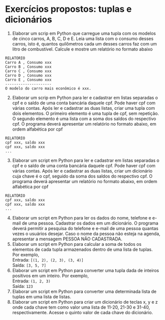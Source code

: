 # Exercícios propostos: tuplas e dicionários

1. Elaborar um scrip em Python que carregue uma tupla com os modelos de cinco carros, A, B, C, D e E.
Leia uma lista com o consumo desses carros, isto é, quantos quilômetros cada um desses carros faz com um litro de combustível.
Calcule e mostre um relatório no formato abaixo  
```
RELATÓRIO  
Carro A , Consumo xxx
Carro B , Consumo xxx
Carro C , Consumo xxx
Carro D , Consumo xxx
Carro E , Consumo xxx
---------------------
O modelo do carro mais econômico é xxx.  
```
2. Elaborar um scrip em Python para ler e cadastrar em listas separadas o cpf e o saldo de uma conta bancária daquele cpf. 
Pode haver cpf com várias contas. Após ler e cadastrar as duas listas, criar uma tupla com dois elementos.
O primeiro elemento é uma tupla de cpf, sem repetição. O segundo elemento é uma lista com a soma dos saldos do respectivo cpf.
O programa deverá apresentar um relatório no formato abaixo, em ordem alfabética por cpf    
```
RELATÓRIO
cpf xxx, saldo xxx
cpf xxx, saldo xxx
...
```
3. Elaborar um script em Python para ler e cadastrar em listas separadas o cpf e o saldo de uma conta bancária daquele cpf. 
Pode haver cpf com várias contas. Após ler e cadastrar as duas listas, criar um dicionário cuja chave é o cpf,
seguido da soma dos saldos do respectivo cpf.
O programa deverá apresentar um relatório no formato abaixo, em ordem alfabética por cpf    
```
RELATÓRIO
cpf xxx, saldo xxx
cpf xxx, saldo xxx
...
```
4. Elaborar um script em Python para ler os dados do nome, telefone e e-mail de uma pessoa. Cadastrar os dados em um dicionário. O programa deverá permitir a pesquisa do telefone e e-mail de uma pessoa quantas vezes o usuários desejar. Caso o nome da pessoa não esteja na agenda,
apresentar a mensagem PESSOA NÃO CADASTRADA.
5. Elaborar um script em Python para calcular a soma de todos os elementos de cada tupla armazenados dentro de uma lista de tuplas. Por exemplo,  
Entrada: `[(1, 2), (2, 3), (3, 4)]`  
Saída: `[3, 5, 7]`
6. Elaborar um script em Python para converter uma tupla dada de inteiros positivos em um inteiro. Por exemplo,  
Entrada: `(1, 2, 3)`  
Saída: `123`
7. Elaborar um script em Python para converter uma determinada lista de tuplas em uma lista de listas. 
8. Elaborar um script em Python para criar um dicionário de teclas x, y e z onde cada chave tem como valor uma lista de 11-20, 21-30 e 31-40, respectivamente. Acesse o quinto valor de cada chave do dicionário. 

